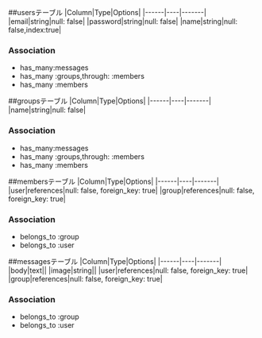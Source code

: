 

##usersテーブル
|Column|Type|Options|
|------|----|-------|
|email|string|null: false|
|password|string|null: false|
|name|string|null: false,index:true|
### Association
- has_many:messages
- has_many :groups,through: :members
- has_many :members

##groupsテーブル
|Column|Type|Options|
|------|----|-------|
|name|string|null: false|
### Association
- has_many:messages
- has_many :groups,through: :members
- has_many :members


##membersテーブル
|Column|Type|Options|
|------|----|-------|
|user|references|null: false, foreign_key: true|
|group|references|null: false, foreign_key: true|
### Association
- belongs_to :group
- belongs_to :user


##messagesテーブル
|Column|Type|Options|
|------|----|-------|
|body|text||
|image|string||
|user|references|null: false, foreign_key: true|
|group|references|null: false, foreign_key: true|
### Association
- belongs_to :group
- belongs_to :user